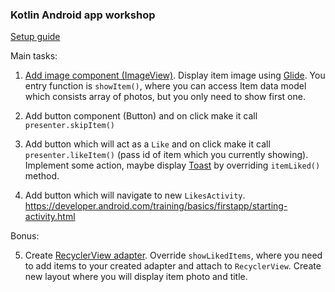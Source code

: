 ### Kotlin Android app workshop

[Setup guide](https://github.com/vinted/kt-workshop/wiki/Start-guide)

Main tasks:

 1. [Add image component (ImageView)](https://developer.android.com/training/basics/firstapp/building-ui.html).
    Display item image using [Glide](http://bumptech.github.io/glide/#api).
    You entry function is `showItem()`, where you can access Item data model which consists array of photos,
    but you only need to show first one.


 2. Add button component (Button) and on click make it call `presenter.skipItem()`


 3. Add button which will act as a `Like` and on click make it call
    `presenter.likeItem()` (pass id of item which you currently showing).
    Implement some action, maybe display [Toast](https://developer.android.com/guide/topics/ui/notifiers/toasts.html) by overriding `itemLiked()` method.
    

 4. Add button which will navigate to new `LikesActivity`.
    https://developer.android.com/training/basics/firstapp/starting-activity.html

Bonus:

 5. Create [RecyclerView adapter](https://developer.android.com/training/material/lists-cards.html).
    Override `showLikedItems`, where you need to add items to your created adapter and attach
    to `RecyclerView`. Create new layout where you will display item photo and title.